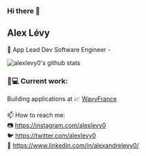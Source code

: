 ### Hi there 👋

## Alex Lévy

📱 App Lead Dev Software Engineer -

![alexlevy0's github stats](https://github-readme-stats.vercel.app/api/top-langs/?username=alexlevy0&layout=compact&count_private=true&show_icons=true)

### 👨💻 Current work:
Building applications at 📈 [WavyFrance](https://wavy.co)

📫 How to reach me:  
📷 https://instagram.com/alexlevy0  
🐦 https://twitter.com/alexlevy0  
💼 https://www.linkedin.com/in/alexandrelevy0/

